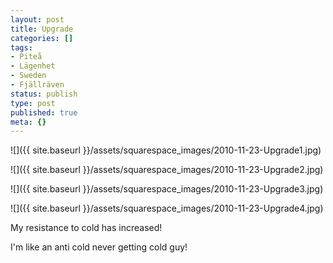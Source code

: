 ```yaml
---
layout: post
title: Upgrade
categories: []
tags:
- Piteå
- Lägenhet
- Sweden
- Fjällräven
status: publish
type: post
published: true
meta: {}
---
```


![]({{ site.baseurl }}/assets/squarespace_images/2010-11-23-Upgrade1.jpg)
 
![]({{ site.baseurl }}/assets/squarespace_images/2010-11-23-Upgrade2.jpg)
   
![]({{ site.baseurl }}/assets/squarespace_images/2010-11-23-Upgrade3.jpg)
   
![]({{ site.baseurl }}/assets/squarespace_images/2010-11-23-Upgrade4.jpg)

My resistance to cold has increased!

I'm like an anti cold never getting cold guy!
